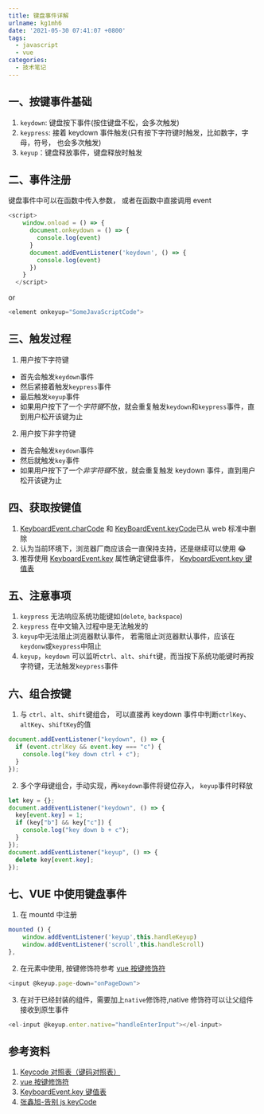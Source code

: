 ```yaml
---
title: 键盘事件详解
urlname: kg1mh6
date: '2021-05-30 07:41:07 +0800'
tags:
  - javascript
  - vue
categories:
  - 技术笔记
---
```


## 一、按键事件基础

1. `keydown`: 键盘按下事件(按住键盘不松，会多次触发)
1. `keypress`: 接着 keydown 事件触发(只有按下字符键时触发，比如数字，字母，符号， 也会多次触发)
1. `keyup`：键盘释放事件，键盘释放时触发

## 二、事件注册

键盘事件中可以在函数中传入参数， 或者在函数中直接调用 event

```javascript
<script>
    window.onload = () => {
      document.onkeydown = () => {
        console.log(event)
      }
      document.addEventListener('keydown', () => {
        console.log(event)
      })
    }
  </script>
```

or

```javascript
<element onkeyup="SomeJavaScriptCode">
```

## 三、触发过程

1. 用户按下字符键

- 首先会触发`keydown`事件
- 然后紧接着触发`keypress`事件
- 最后触发`keyup`事件
- 如果用户按下了一个*字符键*不放，就会重复触发`keydown`和`keypress`事件，直到用户松开该键为止

2. 用户按下非字符键

- 首先会触发`keydown`事件
- 然后就触发`key`事件
- 如果用户按下了一个*非字符键*不放，就会重复触发 keydown 事件，直到用户松开该键为止

## 四、获取按键值

1. [KeyboardEvent.charCode](https://developer.mozilla.org/zh-CN/docs/Web/API/KeyboardEvent/charCode) 和 [KeyBoardEvent.keyCode](https://developer.mozilla.org/zh-CN/docs/Web/API/KeyboardEvent/keyCode)已从 web 标准中删除
1. 认为当前环境下，浏览器厂商应该会一直保持支持，还是继续可以使用 😂
1. 推荐使用 [KeyboardEvent.key](https://developer.mozilla.org/zh-CN/docs/Web/API/KeyboardEvent/key) 属性确定键盘事件， [KeyboardEvent.key 键值表](https://developer.mozilla.org/zh-CN/docs/Web/API/KeyboardEvent/key/Key_Values)

## 五、注意事项

1. `keypress` 无法响应系统功能键如(`delete`, `backspace`)
1. `keypress` 在中文输入过程中是无法触发的
1. `keyup`中无法阻止浏览器默认事件， 若需阻止浏览器默认事件，应该在`keydonw`或`keypress`中阻止
1. `keyup`，`keydown` 可以监听`ctrl`、`alt`、`shift`键，而当按下系统功能键时再按字符键，无法触发`keypress`事件

## 六、组合按键

1. 与 `ctrl`、`alt`、`shift`键组合， 可以直接再 keydown 事件中判断`ctrlKey`、`altKey`、`shiftKey`的值

```javascript
document.addEventListener("keydown", () => {
  if (event.ctrlKey && event.key === "c") {
    console.log("key down ctrl + c");
  }
});
```

2. 多个字母键组合，手动实现，再`keydown`事件将键位存入， `keyup`事件时释放

```javascript
let key = {};
document.addEventListener("keydown", () => {
  key[event.key] = 1;
  if (key["b"] && key["c"]) {
    console.log("key down b + c");
  }
});
document.addEventListener("keyup", () => {
  delete key[event.key];
});
```

## 七、VUE 中使用键盘事件

1. 在 mountd 中注册

```javascript
mounted () {
    window.addEventListener('keyup',this.handleKeyup)
    window.addEventListener('scroll',this.handleScroll)
},
```

2. 在元素中使用, 按键修饰符参考 [vue 按键修饰符](https://cn.vuejs.org/v2/guide/events.html#%E6%8C%89%E9%94%AE%E4%BF%AE%E9%A5%B0%E7%AC%A6)

```javascript
<input @keyup.page-down="onPageDown">
```

3. 在对于已经封装的组件，需要加上`native`修饰符,native 修饰符可以让父组件接收到原生事件

```javascript
<el-input @keyup.enter.native="handleEnterInput"></el-input>
```

## 参考资料

1. [Keycode 对照表（键码对照表）](https://segmentfault.com/a/1190000005828048)
1. [vue 按键修饰符](https://cn.vuejs.org/v2/guide/events.html#%E6%8C%89%E9%94%AE%E4%BF%AE%E9%A5%B0%E7%AC%A6)
1. [KeyboardEvent.key 键值表](https://developer.mozilla.org/zh-CN/docs/Web/API/KeyboardEvent/key/Key_Values)
1. [张鑫旭-告别 js keyCode](https://www.zhangxinxu.com/wordpress/2021/01/js-keycode-deprecated/)
